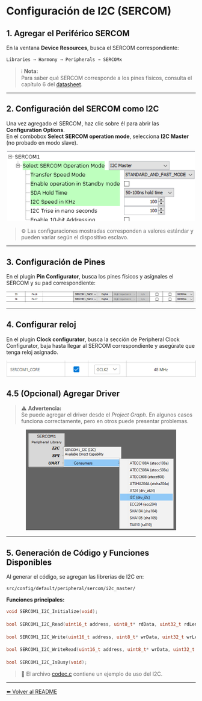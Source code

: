 # Configuración de I2C (SERCOM)

## 1. Agregar el Periférico SERCOM

En la ventana **Device Resources**, busca el SERCOM correspondiente:

```
Libraries → Harmony → Peripherals → SERCOMx
```

> ℹ️ **Nota:**  
> Para saber qué SERCOM corresponde a los pines físicos, consulta el capítulo 6 del [datasheet](https://ww1.microchip.com/downloads/aemDocuments/documents/MCU32/ProductDocuments/DataSheets/SAM-D5x-E5x-Family-Data-Sheet-DS60001507.pdf).

---

## 2. Configuración del SERCOM como I2C

Una vez agregado el SERCOM, haz clic sobre él para abrir las **Configuration Options**.  
En el combobox **Select SERCOM operation mode**, selecciona **I2C Master** (no probado en modo slave).

<div align="center">
	<img src="images/i2c_config.png" alt="I2C config" width="500"/>
</div>

> ⚙️ Las configuraciones mostradas corresponden a valores estándar y pueden variar según el dispositivo esclavo.

---

## 3. Configuración de Pines

En el plugin **Pin Configurator**, busca los pines físicos y asígnales el SERCOM y su pad correspondiente:

<div align="center">
	<img src="images/i2c_pines.png" alt="I2C pines" width="900"/>
</div>

---

## 4. Configurar reloj

En el plugin **Clock configurator**, busca la sección de Peripheral Clock Configurator, baja hasta llegar al SERCOM correspondiente y asegúrate que tenga reloj asignado.

<div align="center">
	<img src="images/sercom_reloj.png" alt="SERCOM CLK" width="600"/>
</div>




## 4.5 (Opcional) Agregar Driver

> ⚠️ **Advertencia:**  
> Se puede agregar el driver desde el *Project Graph*. En algunos casos funciona correctamente, pero en otros puede presentar problemas.

<div align="center">
	<img src="images/i2c_drv.png" alt="I2C driver" width="400"/>
</div>

---

## 5. Generación de Código y Funciones Disponibles

Al generar el código, se agregan las librerías de I2C en:

```
src/config/default/peripheral/sercom/i2c_master/
```

**Funciones principales:**

```c
void SERCOM1_I2C_Initialize(void);

bool SERCOM1_I2C_Read(uint16_t address, uint8_t* rdData, uint32_t rdLength);

bool SERCOM1_I2C_Write(uint16_t address, uint8_t* wrData, uint32_t wrLength);

bool SERCOM1_I2C_WriteRead(uint16_t address, uint8_t* wrData, uint32_t wrLength, uint8_t* rdData, uint32_t rdLength);

bool SERCOM1_I2C_IsBusy(void);
```

> 📄 El archivo [codec.c](./../src/codec.c) contiene un ejemplo de uso del I2C.

---

[⬅️ Volver al README](./../README.md)